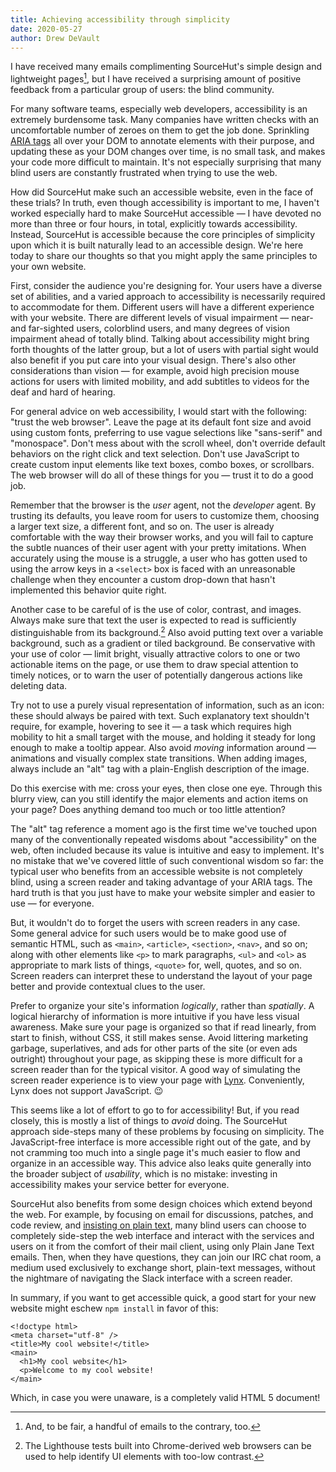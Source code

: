 ```yaml
---
title: Achieving accessibility through simplicity
date: 2020-05-27
author: Drew DeVault
---
```


I have received many emails complimenting SourceHut's simple design and
lightweight pages[^1], but I have received a surprising amount of positive
feedback from a particular group of users: the blind community.

[^1]: And, to be fair, a handful of emails to the contrary, too.

For many software teams, especially web developers, accessibility is an
extremely burdensome task. Many companies have written checks with an
uncomfortable number of zeroes on them to get the job done. Sprinkling [ARIA
tags](https://en.wikipedia.org/wiki/WAI-ARIA) all over your DOM to annotate
elements with their purpose, and updating these as your DOM changes over time,
is no small task, and makes your code more difficult to maintain. It's not
especially surprising that many blind users are constantly frustrated when
trying to use the web.

How did SourceHut make such an accessible website, even in the face of these
trials? In truth, even though accessibility is important to me, I haven't
worked especially hard to make SourceHut accessible &mdash; I have devoted no
more than three or four hours, in total, explicitly towards accessibility.
Instead, SourceHut is accessible because the core principles of simplicity upon
which it is built naturally lead to an accessible design. We're here today to
share our thoughts so that you might apply the same principles to your own
website.

First, consider the audience you're designing for. Your users have a diverse set
of abilities, and a varied approach to accessibility is necessarily required to
accommodate for them. Different users will have a different experience with your
website. There are different levels of visual impairment &mdash; near- and
far-sighted users, colorblind users, and many degrees of vision impairment ahead
of totally blind. Talking about accessibility might bring forth thoughts of the
latter group, but a lot of users with partial sight would also benefit if you
put care into your visual design. There's also other considerations than vision
&mdash; for example, avoid high precision mouse actions for users with limited
mobility, and add subtitles to videos for the deaf and hard of hearing.

For general advice on web accessibility, I would start with the following:
"trust the web browser". Leave the page at its default font size and avoid
using custom fonts, preferring to use vague selections like "sans-serif" and
"monospace". Don't mess about with the scroll wheel, don't override default
behaviors on the right click and text selection. Don't use JavaScript to create
custom input elements like text boxes, combo boxes, or scrollbars. The web
browser will do all of these things for you &mdash; trust it to do a good job.

Remember that the browser is the *user* agent, not the *developer* agent.  By
trusting its defaults, you leave room for users to customize them, choosing a
larger text size, a different font, and so on.  The user is already comfortable
with the way their browser works, and you will fail to capture the subtle
nuances of their user agent with your pretty imitations. When accurately using
the mouse is a struggle, a user who has gotten used to using the arrow keys in a
`<select>` box is faced with an unreasonable challenge when they encounter a
custom drop-down that hasn't implemented this behavior quite right.

Another case to be careful of is the use of color, contrast, and images. Always
make sure that text the user is expected to read is sufficiently distinguishable
from its background.[^2] Also avoid putting text over a variable background,
such as a gradient or tiled background. Be conservative with your use of color
&mdash; limit bright, visually attractive colors to one or two actionable items
on the page, or use them to draw special attention to timely notices, or to warn
the user of potentially dangerous actions like deleting data.

[^2]: The Lighthouse tests built into Chrome-derived web browsers can be used to help identify UI elements with too-low contrast.

Try not to use a purely visual representation of information, such as an icon:
these should always be paired with text. Such explanatory text shouldn't require,
for example, hovering to see it &mdash; a task which requires high mobility to
hit a small target with the mouse, and holding it steady for long enough to make
a tooltip appear. Also avoid *moving* information around &mdash; animations and
visually complex state transitions. When adding images, always include an "alt"
tag with a plain-English description of the image.

Do this exercise with me: cross your eyes, then close one eye. Through this
blurry view, can you still identify the major elements and action items on your
page?  Does anything demand too much or too little attention?

The "alt" tag reference a moment ago is the first time we've touched upon many
of the conventionally repeated wisdoms about "accessibility" on the web, often
included because its value is intuitive and easy to implement. It's no mistake
that we've covered little of such conventional wisdom so far: the typical user
who benefits from an accessible website is not completely blind, using a screen
reader and taking advantage of your ARIA tags. The hard truth is that you just
have to make your website simpler and easier to use &mdash; for everyone.

But, it wouldn't do to forget the users with screen readers in any case. Some
general advice for such users would be to make good use of semantic HTML, such
as `<main>`, `<article>`, `<section>`, `<nav>`, and so on; along with other
elements like `<p>` to mark paragraphs, `<ul>` and `<ol>` as appropriate to mark
lists of things, `<quote>` for, well, quotes, and so on. Screen readers can
interpret these to understand the layout of your page better and provide
contextual clues to the user.

Prefer to organize your site's information *logically*, rather than *spatially*.
A logical hierarchy of information is more intuitive if you have less visual
awareness. Make sure your page is organized so that if read linearly, from start
to finish, without CSS, it still makes sense. Avoid littering marketing garbage,
superlatives, and ads for other parts of the site (or even ads outright)
throughout your page, as skipping these is more difficult for a screen reader
than for the typical visitor. A good way of simulating the screen reader
experience is to view your page with [Lynx][lynx]. Conveniently, Lynx does not
support JavaScript. 😉

[lynx]: https://lynx.browser.org

This seems like a lot of effort to go to for accessibility! But, if you read
closely, this is mostly a list of things to *avoid* doing. The SourceHut
approach side-steps many of these problems by focusing on simplicity. The
JavaScript-free interface is more accessible right out of the gate, and by not
cramming too much into a single page it's much easier to flow and organize in an
accessible way. This advice also leaks quite generally into the broader subject
of *usability*, which is no mistake: investing in accessibility makes your
service better for everyone.

SourceHut also benefits from some design choices which extend beyond the web.
For example, by focusing on email for discussions, patches, and code review,
and [insisting on plain text](https://useplaintext.email), many blind users can
choose to completely side-step the web interface and interact with the services
and users on it from the comfort of their mail client, using only Plain Jane
Text emails. Then, when they have questions, they can join our IRC chat room,
a medium used exclusively to exchange short, plain-text messages, without the
nightmare of navigating the Slack interface with a screen reader.

In summary, if you want to get accessible quick, a good start for your new
website might eschew `npm install` in favor of this:

```
<!doctype html>
<meta charset="utf-8" />
<title>My cool website!</title>
<main>
  <h1>My cool website</h1>
  <p>Welcome to my cool website!
</main>
```

Which, in case you were unaware, is a completely valid HTML 5 document!
